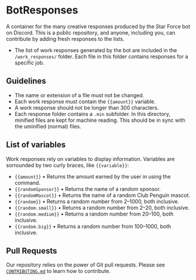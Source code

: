 # BotResponses

A container for the many creative responses produced by the Star Force bot on Discord. This is a public repository, and anyone, including you, can contribute by adding fresh responses to the lists.

- The list of work responses generated by the bot are included in the `/work_responses/` folder. Each file in this folder contains responses for a specific job.

## Guidelines

- The name or extension of a file must not be changed.
- Each work response must contain the `{{amount}}` variable.
- A work response should not be longer than 300 characters.
- Each response folder contains a `.min` subfolder. In this directory, minified files are kept for machine reading. This should be in sync with the uminified (normal) files.

## List of variables

Work responses rely on variables to display information. Variables are sorrounded by two curly braces, like `{{variable}}`:

- `{{amount}}` • Returns the amount earned by the user in using the command.
- `{{randomSponsor}}` • Returns the name of a random sponsor.
- `{{randomMascot}}` • Returns the name of a random Club Penguin mascot.
- `{{random}}` • Returns a random number from 2–1000, both inclusive.
- `{{random.small}}` • Returns a random number from 2–20, both inclusive.
- `{{random.medium}}` • Returns a random number from 20–100, both inclusive.
- `{{random.big}}` • Returns a random number from 100–1000, both inclusive.

## Pull Requests

Our repository relies on the power of Git pull requests. Please see [`CONTRIBUTING.md`](https://github.com/cpstarforce/BotResponses/blob/main/CONTRIBUTING.md) to learn how to contribute.